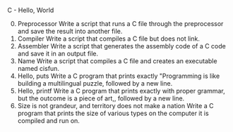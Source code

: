 C - Hello, World

0. Preprocessor
	Write a script that runs a C file through the preprocessor and save the result into another file.
1. Compiler
	Write a script that compiles a C file but does not link.
2. Assembler
	Write a script that generates the assembly code of a C code and save it in an output file.
3. Name
	Write a script that compiles a C file and creates an executable named cisfun.
4. Hello, puts
	Write a C program that prints exactly "Programming is like building a multilingual puzzle, followed by a new line.
5. Hello, printf
	Write a C program that prints exactly with proper grammar, but the outcome is a piece of art,, followed by a new line.
6. Size is not grandeur, and territory does not make a nation
	Write a C program that prints the size of various types on the computer it is compiled and run on.
